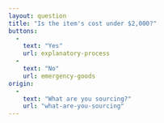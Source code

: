 ```yaml
---
layout: question
title: "Is the item's cost under $2,000?"
buttons:
  -
    text: "Yes"
    url: explanatory-process
  -
    text: "No"
    url: emergency-goods
origin:
  -
    text: "What are you sourcing?"
    url: "what-are-you-sourcing"
---
```

